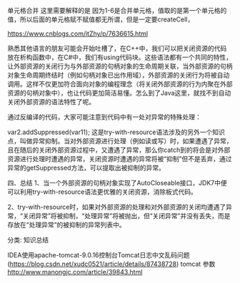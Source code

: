 
单元格合并
这里需要解释的是 因为1-6是合并单元格，值取的是第一个单元格的值，所以后面的单元格赋不赋值都无所谓，但是一定要createCell，

https://www.cnblogs.com/itZhy/p/7636615.html

熟悉其他语言的朋友可能会开始吐槽了，在C++中，我们可以把关闭资源的代码放在析构函数中，在C#中，我们有using代码块。这些语法都有一个共同的特性，让外部资源的关闭行为与外部资源的句柄对象的生命周期关联，当外部资源的句柄对象生命周期终结时（例如句柄对象已出作用域），外部资源的关闭行为将被自动调用。这样不仅更加符合面向对象的编程理念（将关闭外部资源的行为内聚在外部资源的句柄对象中），也让代码更加简洁易懂。怎么到了Java这里，就找不到自动关闭外部资源的语法特性了呢。

通过反编译的代码，大家可能注意到代码中有一处对异常的特殊处理：

var2.addSuppressed(var11);
这是try-with-resource语法涉及的另外一个知识点，叫做异常抑制。当对外部资源进行处理（例如读或写）时，如果遭遇了异常，且在随后的关闭外部资源过程中，又遭遇了异常，那么你catch到的将会是对外部资源进行处理时遭遇的异常，关闭资源时遭遇的异常将被“抑制”但不是丢弃，通过异常的getSuppressed方法，可以提取出被抑制的异常。

四、总结
1、当一个外部资源的句柄对象实现了AutoCloseable接口，JDK7中便可以利用try-with-resource语法更优雅的关闭资源，消除板式代码。

2、try-with-resource时，如果对外部资源的处理和对外部资源的关闭均遭遇了异常，“关闭异常”将被抑制，“处理异常”将被抛出，但“关闭异常”并没有丢失，而是存放在“处理异常”的被抑制的异常列表中。

分类: 知识总结


IDEA使用apache-tomcat-9.0.16控制台Tomcat日志中文乱码问题(https://blog.csdn.net/xudc0521/article/details/87438728)
tomcat 参数 http://www.manongjc.com/article/39843.html
